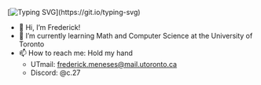[![Typing SVG](https://readme-typing-svg.demolab.com?font=Monaco&duration=5002&pause=1000&color=4DF7BA&background=4822FF00&center=true&vCenter=true&random=true&width=435&lines=Searching+for+teammates...)](https://git.io/typing-svg)

* 👋 Hi, I’m Frederick!
* 🌱 I’m currently learning Math and Computer Science at the University of Toronto
* 📫 How to reach me: Hold my hand
  - UTmail: frederick.meneses@mail.utoronto.ca
  - Discord: @c.27

<!---
avinight/avinight is a ✨ special ✨ repository because its `README.md` (this file) appears on your GitHub profile.
You can click the Preview link to take a look at your changes.
--->
